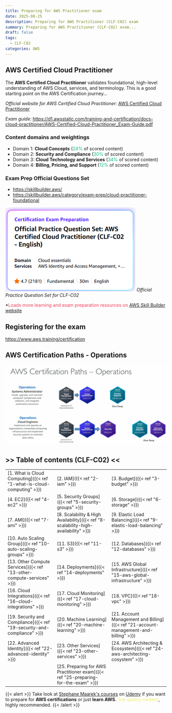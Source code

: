 ```yaml
---
title: Preparing for AWS Practitioner exam
date: 2025-08-25
description: Preparing for AWS Practitioner (CLF-C02) exam
summary: Preparing for AWS Practitioner (CLF-C02) exam...
draft: false
tags:
  - CLF-C02
categories: AWS
---
```

## AWS Certified Cloud Practitioner

The **AWS Certified Cloud Practitioner** validates foundational, high-level understanding of AWS Cloud, services, and terminology.  This is a good starting point on the AWS Certification journey...

_Official website for AWS Certified Cloud Practitioner:_ [AWS Certified Cloud Practitioner](https://aws.amazon.com/certification/certified-cloud-practitioner/)

_Exam guide:_ https://d1.awsstatic.com/training-and-certification/docs-cloud-practitioner/AWS-Certified-Cloud-Practitioner_Exam-Guide.pdf
### Content domains and weightings

- Domain 1: **Cloud Concepts** (<font color=#10b981>24%</font> of scored content)
- Domain 2: **Security and Compliance** (<font color=#10b981>30%</font> of scored content)
- Domain 3: **Cloud Technology and Services** (<font color=#10b981>34%</font> of scored content)
- Domain 4: **Billing, Pricing, and Support** (<font color=#10b981>12%</font> of scored content)
### Exam Prep Official Questions Set

- https://skillbuilder.aws/
- https://skillbuilder.aws/category/exam-prep/cloud-practitioner-foundational

![](./assets/AWS_Exam_Prep.png)
_Official Practice Question Set for CLF-C02_

\*<font color=#f43f5e>Loads more learning and exam preparation resources on</font> [AWS Skill Builder website](https://skillbuilder.aws/)
## Registering for the exam

https://www.aws.training/certification
## AWS Certification Paths - Operations

![](./assets/AWS_Certification_paths.png)
## >> Table of contents (CLF-C02) <<

|                                                                         |                                                                                     |                                                                                       |
| ----------------------------------------------------------------------- | ----------------------------------------------------------------------------------- | ------------------------------------------------------------------------------------- |
| [1. What is Cloud Computing]({{< ref "1-what-is-cloud-computing" >}})   | [2. IAM]({{< ref "2-iam" >}})                                                       | [3. Budget]({{< ref "3-budget" >}})                                                   |
| [4. EC2]({{< ref "4-ec2" >}})                                           | [5. Security Groups]({{< ref "5-security-groups" >}})                               | [6. Storage]({{< ref "6-storage" >}})                                                 |
| [7. AMI]({{< ref "7-ami" >}})                                           | [8. Scalability & High Availability]({{< ref "8-scalability-high-availability" >}}) | [9. Elastic Load Balancing]({{< ref "9-elastic-load-balancing" >}})                   |
| [10. Auto Scaling Group]({{< ref "10-auto-scaling-groups" >}})          | [11. S3]({{< ref "11-s3" >}})                                                       | [12. Databases]({{< ref "12-databases" >}})                                           |
| [13. Other Compute Services]({{< ref "13-other-compute-services" >}})   | [14. Deployments]({{< ref "14-deployments" >}})                                     | [15. AWS Global Infrastructure]({{< ref "15-aws-global-infrastructure" >}})           |
| [16. Cloud Integrations]({{< ref "16-cloud-integrations" >}})           | [17. Cloud Monitoring]({{< ref "17-cloud-monitoring" >}})                           | [18. VPC]({{< ref "18-vpc" >}})                                                       |
| [19. Security and Compliance]({{< ref "19-security-and-compliance" >}}) | [20. Machine Learning]({{< ref "20-machine-learning" >}})                           | [21. Account Management and Billing]({{< ref "21-account-management-and-billing" >}}) |
| [22. Advanced Identity]({{< ref "22-advanced-identity" >}})             | [23. Other Services]({{< ref "23-other-services" >}})                               | [24. AWS Architecting & Ecosystem]({{< ref "24-aws-architecting-cosystem" >}})        |
|                                                                         | [25. Preparing for AWS Practitioner exam]({{< ref "25-preparing-for-the-exam" >}})  |                                                                                       |
{{< alert >}}
Take look at [Stephane Maarek's courses](https://www.udemy.com/user/stephane-maarek/) on [Udemy](https://www.udemy.com/) if you want to prepare for **AWS certifications** or just **learn AWS**. <font color=#f1ef63>Top quality content</font>, highly recommended.
{{< /alert >}}
